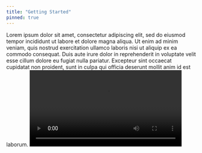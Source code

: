 ```yaml
---
title: "Getting Started"
pinned: true
---
```

Lorem ipsum dolor sit amet, consectetur adipiscing elit, sed do eiusmod tempor incididunt ut labore et dolore magna aliqua. Ut enim ad minim veniam, quis nostrud exercitation ullamco laboris nisi ut aliquip ex ea commodo consequat. Duis aute irure dolor in reprehenderit in voluptate velit esse cillum dolore eu fugiat nulla pariatur. Excepteur sint occaecat cupidatat non proident, sunt in culpa qui officia deserunt mollit anim id est laborum.
<video controls="" style="width:80%;" name="media"><source src="https://muhammad-sultan.github.io/assets/portfolio/voiceclone.mp4" type="video/mp4"></video>

